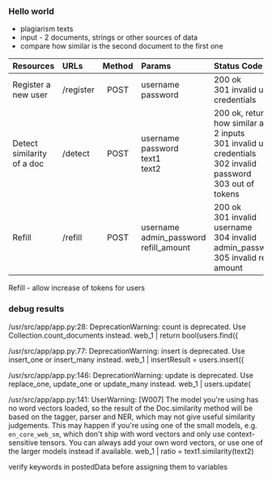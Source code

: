 ### Hello world
+ plagiarism texts
+ input - 2 documents, strings or other sources of data
+ compare how similar is the second document to the first one

| Resources | URLs | Method | Params | Status Code |
| :-------- | :--- | :---: | :--- | :--- |
| Register a new user | /register | POST | username<br>password | 200 ok<br>301 invalid user credentials |
| Detect similarity of a doc | /detect | POST | username<br>password<br>text1<br>text2 | 200 ok, return how similar are 2 inputs<br>301 invalid user credentials<br>302 invalid password<br>303 out of tokens|s
| Refill | /refill | POST | username<br>admin_password<br>refill_amount | 200 ok<br>301 invalid username<br>304 invalid admin_password<br>305 invalid refill amount|


Refill - allow increase of tokens for users

### debug results
/usr/src/app/app.py:28: DeprecationWarning: count is deprecated. Use Collection.count_documents instead.
web_1  |   return bool(users.find({

/usr/src/app/app.py:77: DeprecationWarning: insert is deprecated. Use insert_one or insert_many instead.
web_1  |   insertResult = users.insert({

/usr/src/app/app.py:146: DeprecationWarning: update is deprecated. Use replace_one, update_one or update_many instead.
web_1  |   users.update(

 /usr/src/app/app.py:141: UserWarning: [W007] The model you're using has no word vectors loaded, so the result of the Doc.similarity method will be based on the tagger, parser and NER, which may not give useful similarity judgements. This may happen if you're using one of the small models, e.g. `en_core_web_sm`, which don't ship with word vectors and only use context-sensitive tensors. You can always add your own word vectors, or use one of the larger models instead if available.
web_1  |   ratio = text1.similarity(text2)

verify keywords in postedData before assigning them to variables